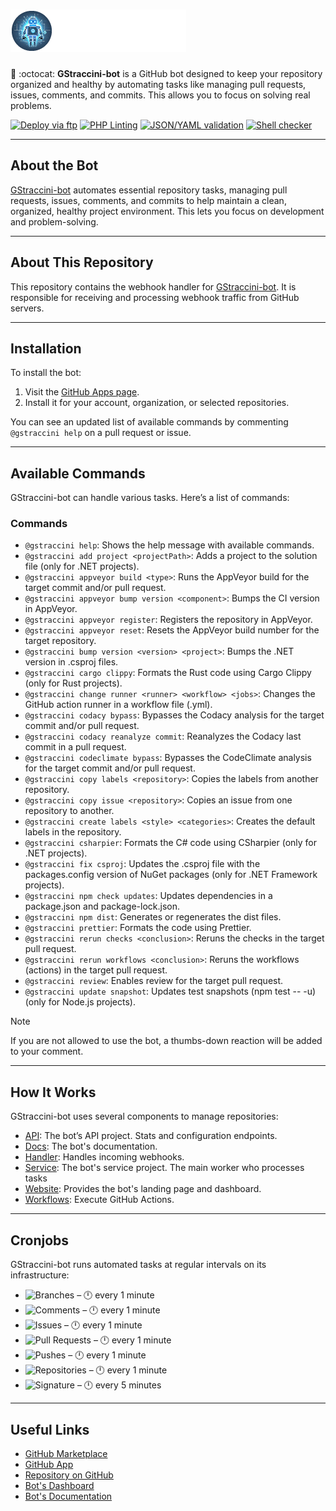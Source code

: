 # ![GStraccini-bot](https://raw.githubusercontent.com/guibranco/gstraccini-bot-website/main/src/images/logo-white.png)

🤖 :octocat: **GStraccini-bot** is a GitHub bot designed to keep your repository organized and healthy by automating tasks like managing pull requests, issues, comments, and commits. This allows you to focus on solving real problems.

[![Deploy via ftp](https://github.com/guibranco/gstraccini-bot-service/actions/workflows/deploy.yml/badge.svg)](https://github.com/guibranco/gstraccini-bot-service/actions/workflows/deploy.yml)
[![PHP Linting](https://github.com/guibranco/gstraccini-bot-service/actions/workflows/php-lint.yml/badge.svg)](https://github.com/guibranco/gstraccini-bot-service/actions/workflows/php-lint.yml)
[![JSON/YAML validation](https://github.com/guibranco/gstraccini-bot-service/actions/workflows/json-yaml-lint.yml/badge.svg)](https://github.com/guibranco/gstraccini-bot-service/actions/workflows/json-yaml-lint.yml)
[![Shell checker](https://github.com/guibranco/gstraccini-bot-service/actions/workflows/shell-checker.yml/badge.svg)](https://github.com/guibranco/gstraccini-bot-service/actions/workflows/shell-checker.yml)

---

## About the Bot

[GStraccini-bot](https://bot.straccini.com) automates essential repository tasks, managing pull requests, issues, comments, and commits to help maintain a clean, organized, healthy project environment. This lets you focus on development and problem-solving.

---

## About This Repository

This repository contains the webhook handler for [GStraccini-bot](https://github.com/apps/gstraccini). It is responsible for receiving and processing webhook traffic from GitHub servers.

---

## Installation

To install the bot:

1. Visit the [GitHub Apps page](https://github.com/apps/gstraccini).
2. Install it for your account, organization, or selected repositories.

You can see an updated list of available commands by commenting `@gstraccini help` on a pull request or issue.

---

## Available Commands

GStraccini-bot can handle various tasks. Here’s a list of commands:

### Commands

- `@gstraccini help`: Shows the help message with available commands.
- `@gstraccini add project <projectPath>`: Adds a project to the solution file (only for .NET projects).
- `@gstraccini appveyor build <type>`: Runs the AppVeyor build for the target commit and/or pull request.
- `@gstraccini appveyor bump version <component>`: Bumps the CI version in AppVeyor.
- `@gstraccini appveyor register`: Registers the repository in AppVeyor.
- `@gstraccini appveyor reset`: Resets the AppVeyor build number for the target repository.
- `@gstraccini bump version <version> <project>`: Bumps the .NET version in .csproj files.
- `@gstraccini cargo clippy`: Formats the Rust code using Cargo Clippy (only for Rust projects).
- `@gstraccini change runner <runner> <workflow> <jobs>`: Changes the GitHub action runner in a workflow file (.yml).
- `@gstraccini codacy bypass`: Bypasses the Codacy analysis for the target commit and/or pull request.
- `@gstraccini codacy reanalyze commit`: Reanalyzes the Codacy last commit in a pull request.
- `@gstraccini codeclimate bypass`: Bypasses the CodeClimate analysis for the target commit and/or pull request.
- `@gstraccini copy labels <repository>`: Copies the labels from another repository.
- `@gstraccini copy issue <repository>`: Copies an issue from one repository to another.
- `@gstraccini create labels <style> <categories>`: Creates the default labels in the repository.
- `@gstraccini csharpier`: Formats the C# code using CSharpier (only for .NET projects).
- `@gstraccini fix csproj`: Updates the .csproj file with the packages.config version of NuGet packages (only for .NET Framework projects).
- `@gstraccini npm check updates`: Updates dependencies in a package.json and package-lock.json.
- `@gstraccini npm dist`: Generates or regenerates the dist files.
- `@gstraccini prettier`: Formats the code using Prettier.
- `@gstraccini rerun checks <conclusion>`: Reruns the checks in the target pull request.
- `@gstraccini rerun workflows <conclusion>`: Reruns the workflows (actions) in the target pull request.
- `@gstraccini review`: Enables review for the target pull request.
- `@gstraccini update snapshot`: Updates test snapshots (npm test -- -u) (only for Node.js projects).

> [!Note]
> If you are not allowed to use the bot, a thumbs-down reaction will be added to your comment.

---

## How It Works

GStraccini-bot uses several components to manage repositories:

- [API](https://github.com/guibranco/gstraccini-bot-api): The bot’s API project. Stats and configuration endpoints.
- [Docs](https://github.com/guibranco/gstraccini-bot-docs): The bot's documentation.
- [Handler](https://github.com/guibranco/gstraccini-bot-handler): Handles incoming webhooks.
- [Service](https://github.com/guibranco/gstraccini-bot-service): The bot's service project. The main worker who processes tasks
- [Website](https://github.com/guibranco/gstraccini-bot-website): Provides the bot's landing page and dashboard.
- [Workflows](https://github.com/guibranco/gstraccini-bot-workflows): Execute GitHub Actions.

---

## Cronjobs

GStraccini-bot runs automated tasks at regular intervals on its infrastructure:

- ![Branches](https://healthchecks.io/b/3/82d0dec5-3ec1-41cc-8a35-ef1da42899e5.svg) – 🕛 every 1 minute
- ![Comments](https://healthchecks.io/b/3/31b38cb0-f8bd-42b1-b662-d5905b22cd94.svg) – 🕛 every 1 minute
- ![Issues](https://healthchecks.io/b/3/05666a6b-d35f-4cb8-abc8-25584cc9029b.svg) – 🕛 every 1 minute
- ![Pull Requests](https://healthchecks.io/b/3/05c48393-c700-45b4-880f-59cb7b9b9f25.svg) – 🕛 every 1 minute
- ![Pushes](https://healthchecks.io/b/3/1e8724fa-8361-47d7-a4f6-901e8d4ff265.svg) – 🕛 every 1 minute
- ![Repositories](https://healthchecks.io/b/3/4ef0ee6c-38f8-4c79-b9f7-049438bd39a9.svg) – 🕛 every 1 minute
- ![Signature](https://healthchecks.io/b/3/8303206b-2f4c-4300-ac64-5e9cd342c164.svg) – 🕛 every 5 minutes

---

## Useful Links

- [GitHub Marketplace](https://github.com/marketplace/gstraccini-bot)
- [GitHub App](https://github.com/apps/gstraccini)
- [Repository on GitHub](https://github.com/guibranco/gstraccini-bot-service)
- [Bot's Dashboard](https://bot.straccini.com)
- [Bot's Documentation](https://docs.bot.straccini.com)
